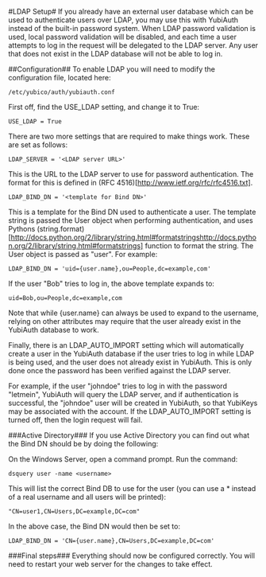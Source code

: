 #LDAP Setup#
If you already have an external user database which can be used to authenticate
users over LDAP, you may use this with YubiAuth instead of the built-in
password system. When LDAP password validation is used, local password
validation will be disabled, and each time a user attempts to log in the
request will be delegated to the LDAP server. Any user that does not exist in
the LDAP database will not be able to log in. 

##Configuration##
To enable LDAP you will need to modify the configuration file, located here:

	/etc/yubico/auth/yubiauth.conf

First off, find the USE_LDAP setting, and change it to True:

	USE_LDAP = True

There are two more settings that are required to make things work. These are
set as follows:

	LDAP_SERVER = '<LDAP server URL>'

This is the URL to the LDAP server to use for password authentication. The
format for this is defined in (RFC 4516)[http://www.ietf.org/rfc/rfc4516.txt].

	LDAP_BIND_DN = '<template for Bind DN>'

This is a template for the Bind DN used to authenticate a user. The template
string is passed the User object when performing authentication, and uses
Pythons (string.format)[http://docs.python.org/2/library/string.html#formatstringshttp://docs.python.org/2/library/string.html#formatstrings]
function to format the string. The User object is passed as "user".
For example:

	LDAP_BIND_DN = 'uid={user.name},ou=People,dc=example,com'

If the user "Bob" tries to log in, the above template expands to:

	uid=Bob,ou=People,dc=example,com

Note that while {user.name} can always be used to expand to the username,
relying on other attributes may require that the user already exist in the
YubiAuth database to work.

Finally, there is an LDAP_AUTO_IMPORT setting which will automatically create
a user in the YubiAuth database if the user tries to log in while LDAP is being
used, and the user does not already exist in YubiAuth. This is only done once
the password has been verified against the LDAP server.

For example, if the user "johndoe" tries to log in with the password "letmein",
YubiAuth will query the LDAP server, and if authentication is successful, the
"johndoe" user will be created in YubiAuth, so that YubiKeys may be associated
with the account. If the LDAP_AUTO_IMPORT setting is turned off, then the login
request will fail.

###Active Directory###
If you use Active Directory you can find out what the Bind DN should be by
doing the following:

On the Windows Server, open a command prompt. Run the command:

	dsquery user -name <username>

This will list the correct Bind DB to use for the user <username> (you can use
a * instead of a real username and all users will be printed):

	"CN=user1,CN=Users,DC=example,DC=com"

In the above case, the Bind DN would then be set to:

	LDAP_BIND_DN = 'CN={user.name},CN=Users,DC=example,DC=com'

###Final steps###
Everything should now be configured correctly. You will need to restart your
web server for the changes to take effect.
